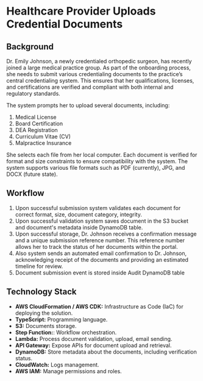 # Healthcare Provider Uploads Credential Documents

## Background
Dr. Emily Johnson, a newly credentialed orthopedic surgeon, has recently joined a large medical practice group. As part of the onboarding process, she needs to submit various credentialing documents to the practice’s central credentialing system. This ensures that her qualifications, licenses, and certifications are verified and compliant with both internal and regulatory standards.

The system prompts her to upload several documents, including:

1. Medical License
2. Board Certification
3. DEA Registration
4. Curriculum Vitae (CV)
5. Malpractice Insurance

She selects each file from her local computer. Each document is verified for format and size constraints to ensure compatibility with the system. The system supports various file formats such as PDF (currently), JPG, and DOCX (future state).

## Workflow

1. Upon successful submission system validates each document for correct format, size, document category, integrity.
2. Upon successful validation system saves document in the S3 bucket and document's metadata inside DynamoDB table.
3. Upon successful storage, Dr. Johnson receives a confirmation message and a unique submission reference number. This reference number allows her to track the status of her documents within the portal.
4. Also system sends an automated email confirmation to Dr. Johnson, acknowledging receipt of the documents and providing an estimated timeline for review. 
5. Document submission event is stored inside Audit DynamoDB table 

## Technology Stack

- **AWS CloudFormation / AWS CDK:** Infrastructure as Code (IaC) for deploying the solution.
- **TypeScript:** Programming language.
- **S3:** Documents storage.
- **Step Function:**: Workflow orchestration.
- **Lambda:** Process document validation, upload, email sending.
- **API Gateway:** Expose APIs for document upload and retrieval.
- **DynamoDB:** Store metadata about the documents, including verification status.
- **CloudWatch:** Logs management.
- **AWS IAM:** Manage permissions and roles.